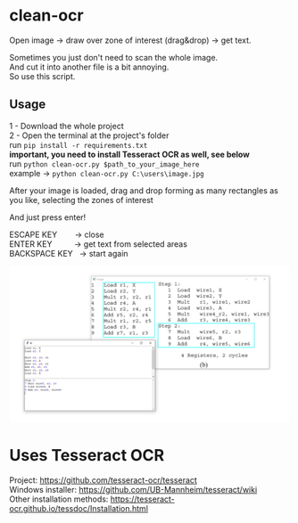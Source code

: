 # clean-ocr
Open image -> draw over zone of interest (drag&drop) -> get text.

Sometimes you just don't need to scan the whole image. </br>
And cut it into another file is a bit annoying. </br>
So use this script. </br>

## Usage
1 - Download the whole project </br>
2 - Open the terminal at the project's folder </br>
run ```pip install -r requirements.txt``` </br>
**important, you need to install Tesseract OCR as well, see below** </br>
run ```python clean-ocr.py $path_to_your_image_here``` </br>
example -> ```python clean-ocr.py C:\users\image.jpg``` </br>

After your image is loaded, drag and drop forming as many rectangles as you like, selecting the zones of interest </br>

And just press enter!

ESCAPE KEY &nbsp; &nbsp; &nbsp; &nbsp;-> close </br>
ENTER KEY &nbsp; &nbsp; &nbsp; &nbsp; &nbsp;-> get text from selected areas </br>
BACKSPACE KEY  &nbsp; -> start again</br>

![alt text](https://github.com/MauBorre/clean-ocr/blob/main/example.png?raw=true)

# Uses Tesseract OCR 
Project: https://github.com/tesseract-ocr/tesseract </br>
Windows installer: https://github.com/UB-Mannheim/tesseract/wiki </br>
Other installation methods: https://tesseract-ocr.github.io/tessdoc/Installation.html </br>

